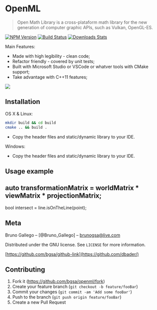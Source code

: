# OpenML
> Open Math Library is a cross-plataform math library for the new generation of computer graphic APIs, such as Vulkan, OpenGL-ES.

[![NPM Version][npm-image]][npm-url]
[![Build Status][travis-image]][travis-url]
[![Downloads Stats][npm-downloads]][npm-url]

Main Features:

* Made with high legibility - clean code;
* Refactor friendly - covered by unit tests;
* Built with Microsoft Studio or VSCode or whatver tools with CMake support;
* Take advantage with C++11 features;

![](header.png)

## Installation

OS X & Linux:

```sh
mkdir build && cd build
cmake .. && build .
```

* Copy the header files and static/dynamic library to your IDE.

Windows:

* Copy the header files and static/dynamic library to your IDE.

## Usage example

auto transformationMatrix = worldMatrix * viewMatrix * projectionMatrix;
---
bool intersect = line.isOnTheLine(point);


## Meta

Bruno Gallego – [@Bruno_Gallego] – brunogsa@live.com

Distributed under the GNU license. See ``LICENSE`` for more information.

[https://github.com/bgsa/github-link](https://github.com/dbader/)


## Contributing

1. Fork it (<https://github.com/bgsa/openml/fork>)
2. Create your feature branch (`git checkout -b feature/fooBar`)
3. Commit your changes (`git commit -am 'Add some fooBar'`)
4. Push to the branch (`git push origin feature/fooBar`)
5. Create a new Pull Request

<!-- Markdown link & img dfn's -->
[npm-image]: https://img.shields.io/npm/v/datadog-metrics.svg?style=flat-square
[npm-url]: https://npmjs.org/package/datadog-metrics
[npm-downloads]: https://img.shields.io/npm/dm/datadog-metrics.svg?style=flat-square
[travis-image]: https://img.shields.io/travis/dbader/node-datadog-metrics/master.svg?style=flat-square
[travis-url]: https://travis-ci.org/dbader/node-datadog-metrics
[wiki]: https://github.com/yourname/yourproject/wiki
